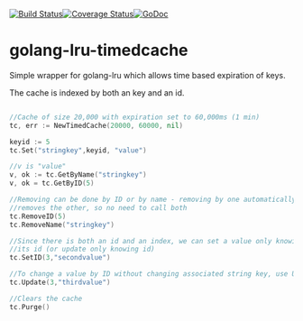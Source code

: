 [![Build Status](https://travis-ci.org/connectordb/golang-lru-timedcache.svg)](https://travis-ci.org/connectordb/golang-lru-timedcache)[![Coverage Status](https://coveralls.io/repos/connectordb/golang-lru-timedcache/badge.svg?branch=master&service=github)](https://coveralls.io/github/connectordb/golang-lru-timedcache?branch=master)[![GoDoc](https://godoc.org/github.com/connectordb/golang-lru-timedcache?status.svg)](http://godoc.org/github.com/connectordb/golang-lru-timedcache)

# golang-lru-timedcache
Simple wrapper for golang-lru which allows time based expiration of keys.

The cache is indexed by both an key and an id.

```go

//Cache of size 20,000 with expiration set to 60,000ms (1 min)
tc, err := NewTimedCache(20000, 60000, nil)

keyid := 5
tc.Set("stringkey",keyid, "value")

//v is "value"
v, ok := tc.GetByName("stringkey")
v, ok = tc.GetByID(5)

//Removing can be done by ID or by name - removing by one automatically
//removes the other, so no need to call both
tc.RemoveID(5)
tc.RemoveName("stringkey")

//Since there is both an id and an index, we can set a value only knowing
//its id (or update only knowing id)
tc.SetID(3,"secondvalue")

//To change a value by ID without changing associated string key, use Update
tc.Update(3,"thirdvalue")

//Clears the cache
tc.Purge()
```
